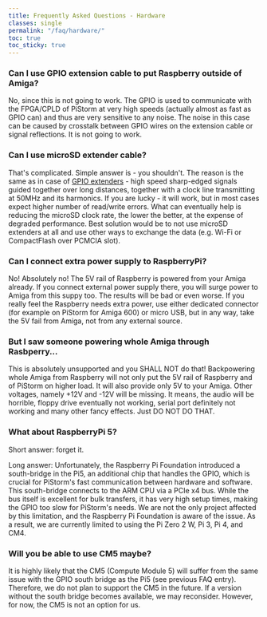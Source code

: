 ```yaml
---
title: Frequently Asked Questions - Hardware
classes: single
permalink: "/faq/hardware/"
toc: true
toc_sticky: true
---
```


### Can I use GPIO extension cable to put Raspberry outside of Amiga?

No, since this is not going to work. The GPIO is used to communicate with the FPGA/CPLD of PiStorm at
very high speeds (actually almost as fast as GPIO can) and thus are very sensitive to any noise. The noise
in this case can be caused by crosstalk between GPIO wires on the extension cable or signal reflections. 
It is not going to work.

### Can I use microSD extender cable?

That's complicated. Simple answer is - you shouldn't. The reason is the same as in case of [GPIO extenders](#can-i-use-gpio-extension-cable-to-put-raspberry-outside-of-amiga) - high speed sharp-edged signals guided 
together over long distances, together with a clock line transmitting at 50MHz and its harmonics. If you are 
lucky - it will work, but in most cases expect higher number of read/write errors. What can eventually help is 
reducing the microSD clock rate, the lower the better, at the expense of degraded performance. Best solution 
would be to not use microSD extenders at all and use other ways to exchange the data (e.g. Wi-Fi or CompactFlash
over PCMCIA slot).

### Can I connect extra power supply to RaspberryPi?

No! Absolutely no! The 5V rail of Raspberry is powered from your Amiga already. If you connect external power
supply there, you will surge power to Amiga from this suppy too. The results will be bad or even worse. If you really feel
the Raspberry needs extra power, use either dedicated connector (for example on PiStorm for Amiga 600) or micro USB, but
in any way, take the 5V fail from Amiga, not from any external source.

### But I saw someone powering whole Amiga through Rasbperry...

This is absolutely unsupported and you SHALL NOT do that! Backpowering whole Amiga from Raspberry will not only
put the 5V rail of Raspberry and of PiStorm on higher load. It will also provide only 5V to your Amiga. Other voltages,
namely +12V and -12V will be missing. It means, the audio will be horrible, floppy drive eventually not working, serial port
definitely not working and many other fancy effects. Just DO NOT DO THAT.

### What about RaspberryPi 5?

Short answer: forget it.

Long answer: Unfortunately, the Raspberry Pi Foundation introduced a south-bridge in the Pi5, an additional chip that handles the GPIO, which is crucial for PiStorm's fast communication between hardware and software. This south-bridge connects to the ARM CPU via a PCIe x4 bus. While the bus itself is excellent for bulk transfers, it has very high setup times, making the GPIO too slow for PiStorm's needs. We are not the only project affected by this limitation, and the Raspberry Pi Foundation is aware of the issue. As a result, we are currently limited to using the Pi Zero 2 W, Pi 3, Pi 4, and CM4.

### Will you be able to use CM5 maybe?

It is highly likely that the CM5 (Compute Module 5) will suffer from the same issue with the GPIO south bridge as the Pi5 (see previous FAQ entry). Therefore, we do not plan to support the CM5 in the future. If a version without the south bridge becomes available, we may reconsider. However, for now, the CM5 is not an option for us.
